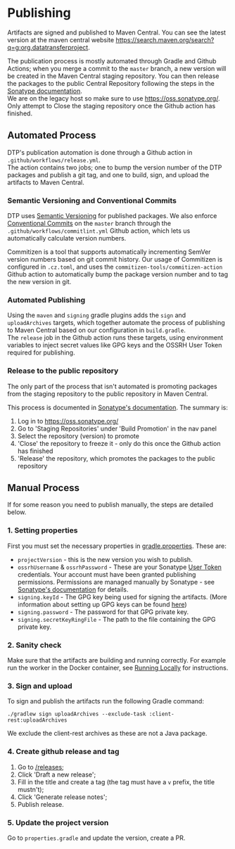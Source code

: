# Publishing

Artifacts are signed and published to Maven Central. You can see the latest version at the maven central website https://search.maven.org/search?q=g:org.datatransferproject.

The publication process is mostly automated through Gradle and Github Actions; when you merge a commit to the `master` branch, a new version will be created in the Maven Central staging repository. You can then release the packages to the public Central Repository following the steps in the [Sonatype documentation](https://central.sonatype.org/publish/release/). \
We are on the legacy host so make sure to use https://oss.sonatype.org/. Only attempt to Close the staging repository once the Github action has finished.

## Automated Process

DTP's publication automation is done through a Github action in `.github/workflows/release.yml`. \
The action contains two jobs; one to bump the version number of the DTP packages and publish a git tag, and one to build, sign, and upload the artifacts to Maven Central.

### Semantic Versioning and Conventional Commits

DTP uses [Semantic Versioning](https://semver.org/) for published packages. We also enforce [Conventional Commits](https://conventionalcommits.org/) on the `master` branch through the `.github/workflows/commitlint.yml` Github action, which lets us automatically calculate version numbers.

Commitizen is a tool that supports automatically incrementing SemVer version numbers based on git commit history. Our usage of Commitizen is configured in `.cz.toml`, and uses the `commitizen-tools/commitizen-action` Github action to automatically bump the package version number and to tag the new version in git.

### Automated Publishing

Using the `maven` and `signing` gradle plugins adds the `sign` and `uploadArchives` targets, which together automate the process of publishing to Maven Central based on our configuration in `build.gradle`. \
The `release` job in the Github action runs these targets, using environment variables to inject secret values like GPG keys and the OSSRH User Token required for publishing.

### Release to the public repository

The only part of the process that isn't automated is promoting packages from the staging repository to the public repository in Maven Central.

This process is documented in [Sonatype's documentation](https://central.sonatype.org/publish/release/). The summary is:
1. Log in to https://oss.sonatype.org/
2. Go to 'Staging Repositories' under 'Build Promotion' in the nav panel
3. Select the repository (version) to promote
4. 'Close' the repository to freeze it - only do this once the Github action has finished
5. 'Release' the repository, which promotes the packages to the public repository

## Manual Process

If for some reason you need to publish manually, the steps are detailed below.

### 1. Setting properties
 First you must set the necessary properties in [gradle.properties](../gradle.properties). These are:
 - `projectVersion` - this is the new version you wish to publish.
 - `ossrhUsername` & `ossrhPassword` - These are your Sonatype [User Token](https://central.sonatype.org/publish/generate-token/#generate-a-token-on-ossrh-sonatype-nexus-repository-manager-servers) credentials. Your account must have been granted publishing permissions. Permissions are managed manually by Sonatype - see [Sonatype's documentation](https://central.sonatype.org/register/legacy/) for details.
 - `signing.keyId` - The GPG key being used for signing the artifacts. (More information about setting up GPG keys can be found [here](https://central.sonatype.org/publish/requirements/gpg/))
 - `signing.password` - The password for that GPG private key.
 - `signing.secretKeyRingFile` - The path to the file containing the GPG private key.

### 2. Sanity check
Make sure that the artifacts are building and running correctly. For example run the worker in the Docker container, see [Running Locally](RunningLocally.md) for instructions.

### 3. Sign and upload
To sign and publish the artifacts run the following Gradle command:

```
./gradlew sign uploadArchives --exclude-task :client-rest:uploadArchives
```

We exclude the client-rest archives as these are not a Java package.

### 4. Create github release and tag

1. Go to [/releases](https://github.com/google/data-transfer-project/releases);
2. Click 'Draft a new release';
3. Fill in the title and create a tag (the tag must have a `v` prefix, the title mustn't);
4. Click 'Generate release notes';
5. Publish release.

### 5. Update the project version

Go to `properties.gradle` and update the version, create a PR.
